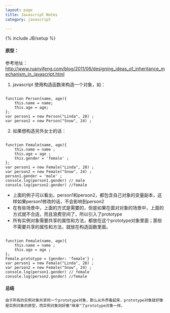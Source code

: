 ```yaml
---
layout: page
title: Javascript Notes
category: javascript

---
```

{% include JB/setup %}

#### 原型：

参考地址： http://www.ruanyifeng.com/blog/2011/06/designing_ideas_of_inheritance_mechanism_in_javascript.html

1. javascript 使用构造函数来构造一个对象，如：
<pre><code>
function Person(name, age){  
    this.name = name;
    this.age = age;
};
var person1 = new Person("Linda", 28) ;
var person2 = new Person("Snow", 24) ;
</code></pre>

2. 如果想构造另外女士的话：

<pre><code>
function Female(name, age){
    this.name = name ;
    this.age = age ;
    this.gender = 'female' ;
};
var person1 = new Female("Linda", 28) ;
var person2 = new Female("Snow", 24) ;
person1.gender = 'male' ;
console.log(person1.gender) // male
console.log(person2.gender) //female
</code></pre>

- 上面的例子可以看出，person1和person2，都包含自己对象的变量副本，这样如果person1修改的话，不会影响到person2
- 在有些场景中，上面的方式是需要的，但是如果在面对对象的场景中，上面的方式就不合适，而且浪费空间了，所以引入了prototype
- 所有实例对象需要共享的属性和方法，都放在这个prototype对象里面；那些不需要共享的属性和方法，就放在构造函数里面。

<pre><code>
function Female(name, age){
    this.name = name ;
    this.age = age ;
};
Female.prototype = {gender: 'female'} ;
var person1 = new Female("Linda", 28) ;
var person2 = new Female("Snow", 24) ;
console.log(person1.gender) // female
console.log(person2.gender) //female
</code></pre>

#### 总结

```
由于所有的实例对象共享同一个prototype对象，那么从外界看起来，prototype对象就好像是实例对象的原型，而实例对象则好像"继承"了prototype对象一样。
```
